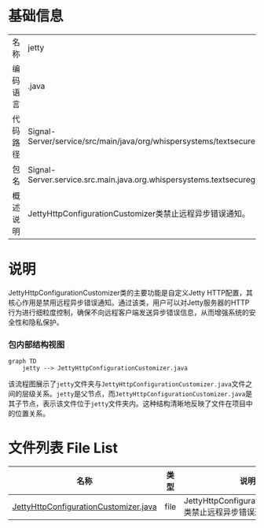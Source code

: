 # 基础信息

|      |      |
|------|------|
| 名称 | jetty |
| 编码语言 | .java |
| 代码路径 | Signal-Server/service/src/main/java/org/whispersystems/textsecuregcm/jetty |
| 包名 | Signal-Server.service.src.main.java.org.whispersystems.textsecuregcm.jetty |
| 概述说明 | JettyHttpConfigurationCustomizer类禁止远程异步错误通知。 |

# 说明

JettyHttpConfigurationCustomizer类的主要功能是自定义Jetty HTTP配置，其核心作用是禁用远程异步错误通知。通过该类，用户可以对Jetty服务器的HTTP行为进行细粒度控制，确保不向远程客户端发送异步错误信息，从而增强系统的安全性和隐私保护。


### 包内部结构视图

```mermaid
graph TD
    jetty --> JettyHttpConfigurationCustomizer.java
```

该流程图展示了`jetty`文件夹与`JettyHttpConfigurationCustomizer.java`文件之间的层级关系。`jetty`是父节点，而`JettyHttpConfigurationCustomizer.java`是其子节点，表示该文件位于`jetty`文件夹内。这种结构清晰地反映了文件在项目中的位置关系。

# 文件列表 File List

| 名称   | 类型  | 说明 |
|-------|------|-------------|
| [JettyHttpConfigurationCustomizer.java](JettyHttpConfigurationCustomizer.md) | file | JettyHttpConfigurationCustomizer类禁止远程异步错误通知。 |


